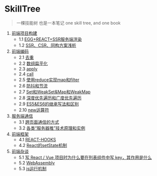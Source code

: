 # SkillTree
> 一棵技能树 也是一本笔记
    one skill tree, and one book

1. [前端项目构建](https://github.com/skadieyes/SkillTree/tree/master/%E5%89%8D%E7%AB%AF%E9%A1%B9%E7%9B%AE%E6%9E%84%E5%BB%BA)
    - 1.1 [EGG+REACT+SSR服务端渲染](https://github.com/skadieyes/SkillTree/blob/master/前端项目构建/EGG%2BREACT%2BSSR服务端渲染.md)
    - 1.2 [SSR、CSR、同构方案浅析](https://github.com/skadieyes/SkillTree/blob/master/%E5%89%8D%E7%AB%AF%E9%A1%B9%E7%9B%AE%E6%9E%84%E5%BB%BA/SSR%E3%80%81CSR%E3%80%81%E5%90%8C%E6%9E%84%E6%96%B9%E6%A1%88%E6%B5%85%E6%9E%90.md)
2. [前端编码](https://github.com/skadieyes/SkillTree/tree/master/%E5%89%8D%E7%AB%AF%E7%BC%96%E7%A0%81)
     - 2.1 [去重](https://github.com/skadieyes/SkillTree/blob/master/%E5%89%8D%E7%AB%AF%E7%BC%96%E7%A0%81/1.%E5%8E%BB%E9%87%8D.md)
     - 2.2 [数组扁平化](https://github.com/skadieyes/SkillTree/blob/master/%E5%89%8D%E7%AB%AF%E7%BC%96%E7%A0%81/2.%E6%95%B0%E7%BB%84%E6%89%81%E5%B9%B3%E5%8C%96.md)
     - 2.3 [apply](https://github.com/skadieyes/SkillTree/blob/master/%E5%89%8D%E7%AB%AF%E7%BC%96%E7%A0%81/3.apply.md)
     - 2.4 [call](https://github.com/skadieyes/SkillTree/blob/master/%E5%89%8D%E7%AB%AF%E7%BC%96%E7%A0%81/4.call.md)
     - 2.5 [使用reduce实现map和filter](https://github.com/skadieyes/SkillTree/blob/master/%E5%89%8D%E7%AB%AF%E7%BC%96%E7%A0%81/5.%E4%BD%BF%E7%94%A8reduce%E5%AE%9E%E7%8E%B0map%E5%92%8Cfilter.md)
     - 2.6 [防抖和节流](https://github.com/skadieyes/SkillTree/blob/master/%E7%BC%96%E7%A0%81/6.%E9%98%B2%E6%8A%96%E5%92%8C%E8%8A%82%E6%B5%81.md)
     - 2.7 [Set和WeakSet&Map和WeakMap](https://github.com/skadieyes/SkillTree/blob/master/%E7%BC%96%E7%A0%81/7.Set%E5%92%8CWeakSet%26Map%E5%92%8CWeakMap.md)
     - 2.8 [深度优先遍历和广度优先遍历](https://github.com/skadieyes/SkillTree/blob/master/%E7%BC%96%E7%A0%81/8.%E6%B7%B1%E5%BA%A6%E4%BC%98%E5%85%88%E9%81%8D%E5%8E%86%E5%92%8C%E5%B9%BF%E5%BA%A6%E4%BC%98%E5%85%88%E9%81%8D%E5%8E%86.md)
     - 2.9 [ES5&ES6的继承写法和区别](https://github.com/skadieyes/SkillTree/blob/master/%E7%BC%96%E7%A0%81/9.ES5%26ES6%E7%BB%A7%E6%89%BF%E7%9A%84%E5%8C%BA%E5%88%AB.md)
     - 2.10 [new运算符](https://github.com/skadieyes/SkillTree/tree/master/%E7%BC%96%E7%A0%81)
3. [服务端通信](https://github.com/skadieyes/SkillTree/tree/master/%E6%9C%8D%E5%8A%A1%E7%AB%AF%E9%80%9A%E4%BF%A1)
    - 3.1 [跨页面通信的方式](https://github.com/skadieyes/SkillTree/blob/master/%E6%9C%8D%E5%8A%A1%E7%AB%AF%E9%80%9A%E4%BF%A1/1.%E8%B7%A8%E9%A1%B5%E9%9D%A2%E9%80%9A%E4%BF%A1%E7%9A%84%E6%96%B9%E5%BC%8F.md)
    - 3.2 [各类“服务器推”技术原理和实例](https://github.com/skadieyes/SkillTree/blob/master/%E6%9C%8D%E5%8A%A1%E7%AB%AF%E9%80%9A%E4%BF%A1/2.%E5%90%84%E7%B1%BB%E2%80%9C%E6%9C%8D%E5%8A%A1%E5%99%A8%E6%8E%A8%E2%80%9D%E6%8A%80%E6%9C%AF%E5%8E%9F%E7%90%86%E5%92%8C%E5%AE%9E%E4%BE%8B.md)
4. [前端框架](https://github.com/skadieyes/SkillTree/tree/master/%E5%89%8D%E7%AB%AF%E6%A1%86%E6%9E%B6)
    - 4.1 [REACT-HOOKS](https://github.com/skadieyes/SkillTree/blob/master/%E5%89%8D%E7%AB%AF%E6%A1%86%E6%9E%B6/REACT-HOOKS.md)
    - 4.2 [React的setState机制](https://github.com/skadieyes/SkillTree/blob/master/%E6%A1%86%E6%9E%B6/React%E7%9A%84setState%E6%9C%BA%E5%88%B6.md)
5. [前端杂谈](https://github.com/skadieyes/SkillTree/tree/master/%E5%89%8D%E7%AB%AF%E6%9D%82%E8%B0%88)
    - 5.1 [写 React / Vue 项目时为什么要在列表组件中写 key，其作用是什么](https://github.com/skadieyes/SkillTree/blob/master/%E5%89%8D%E7%AB%AF%E6%9D%82%E8%B0%88/1.%20Vue%20%E9%A1%B9%E7%9B%AE%E6%97%B6%E4%B8%BA%E4%BB%80%E4%B9%88%E8%A6%81%E5%9C%A8%E5%88%97%E8%A1%A8%E7%BB%84%E4%BB%B6%E4%B8%AD%E5%86%99%20key.md)
    - 5.2 [WebAssembly](https://github.com/skadieyes/SkillTree/blob/master/%E6%9D%82%E8%B0%88/2.WebAssembly.md)
    - 5.3 [js运行机制](https://github.com/skadieyes/SkillTree/blob/master/%E6%9D%82%E8%B0%88/js%E8%BF%90%E8%A1%8C%E6%9C%BA%E5%88%B6.md)